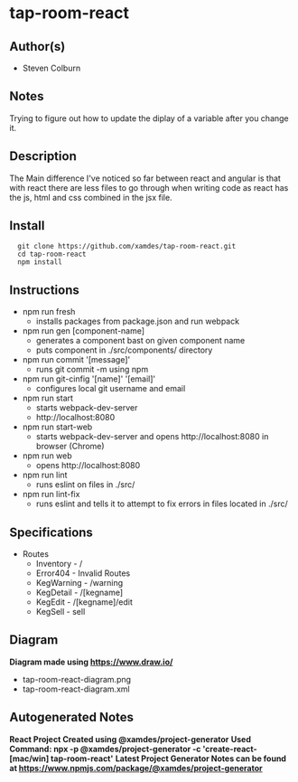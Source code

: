 # tap-room-react

## Author(s)

  * Steven Colburn

## Notes

Trying to figure out how to update the diplay of a variable after you change it.

## Description

The Main difference I've noticed so far between react and angular is that with react there are less files to go through when writing code as react has the js, html and css combined in the jsx file.

## Install

```
  git clone https://github.com/xamdes/tap-room-react.git
  cd tap-room-react
  npm install
```

## Instructions

* npm run fresh
  * installs packages from package.json and run webpack
* npm run gen [component-name]
  * generates a component bast on given component name
  * puts component in ./src/components/ directory
* npm run commit '[message]'
  * runs git commit -m using npm
* npm run git-cinfig '[name]' '[email]'
  * configures local git username and email
* npm run start
  * starts webpack-dev-server
  * http://localhost:8080
* npm run start-web
  * starts webpack-dev-server and opens http://localhost:8080 in browser (Chrome)
* npm run web
  * opens http://localhost:8080
* npm run lint
  * runs eslint on files in ./src/
* npm run lint-fix
  * runs eslint and tells it to attempt to fix errors in files located in ./src/

## Specifications

  * Routes
    * Inventory - /
    * Error404 - Invalid Routes
    * KegWarning - /warning
    * KegDetail - /[kegname]
    * KegEdit - /[kegname]/edit
    * KegSell - sell

## Diagram

  **Diagram made using https://www.draw.io/**
  * tap-room-react-diagram.png
  * tap-room-react-diagram.xml

## Autogenerated Notes

**React Project Created using @xamdes/project-generator**
**Used Command: npx -p @xamdes/project-generator -c 'create-react-[mac/win] tap-room-react'**
**Latest Project Generator Notes can be found at https://www.npmjs.com/package/@xamdes/project-generator**
